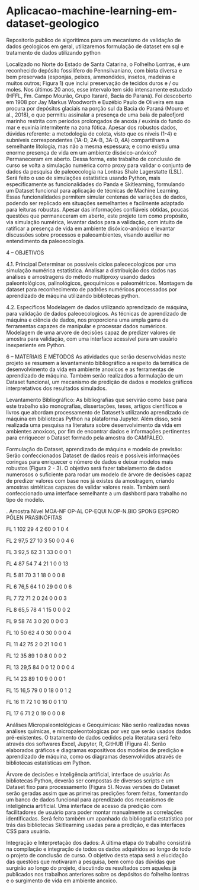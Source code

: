 # Aplicacao-machine-learning-em-dataset-geologico
Repositorio publico de algoritimos para um mecanismo de validação de dados geologicos em geral, utilizaremos formulação de dataset em sql e tratamento de dados utilizando python


Localizado no Norte do Estado de Santa Catarina, o Folhelho Lontras, é um reconhecido depósito fossilífero do Pennsilvaniano, com biota diversa e bem preservada (esponjas, peixes, ammonóides, insetos, madeiras e muitos outros; Figura 1) que inclui preservação de tecidos duros e / ou moles. Nos últimos 20 anos, esse intervalo tem sido intensamente estudado (HFFL, Fm. Campo Mourão, Grupo Itararé, Bacia do Paraná). Foi descoberto em 1908 por Jay Markus Woodworth e Euzébio Paulo de Oliveira em sua procura por depósitos glaciais na porção sul da Bacia do Paraná (Mouro et al., 2018), o que permitiu assinalar a presença de uma baía de paleofjord marinho restrita com períodos prolongados de anoxia / euxinia do fundo do mar e euxinia intermitente na zona fótica. Apesar dos robustos dados, dúvidas referente:  a metodologia de coleta, visto que os níveis (1-4) e subníveis correspondentes (1A-D, 2A-B, 3A-D, 4A) compartilham a semelhante litologia, mas não a mesma espessura; e como existiu uma enorme presença de vida em um ambiente disóxico-anóxico? Permaneceram em aberto. Dessa forma, este trabalho de conclusão de curso se volta a simulação numérica como proxy para validar o conjunto de dados da pesquisa de paleoecologia na Lontras Shale Lagerstatte (LSL). Será feito o uso de simulações estatística usando Python, mais especificamente as funcionalidades do Panda e Skitlearning, formulando um Dataset funcional para aplicação de técnicas de Machine Learning. Essas funcionalidades permitem simular centenas de variações de dados, podendo ser replicado em situações semelhantes e facilmente adaptado para leituras robustas. Apesar das informações confiáveis obtidas, poucas questões que permaneceram em aberto, este projeto tem como propósito, via simulação numérica, levantar dados para a validação, com intuito de ratificar a presença de vida em ambiente disóxico-anóxico e levantar discussões sobre processos e paleoambientes, visando auxiliar no entendimento da paleoecologia.


4 – OBJETIVOS 

4.1. Principal
Determinar os possíveis ciclos paleoecologicos por uma simulação numérica estatística. Analisar a distribuição dos dados nas análises e amostragens do método multiproxy usando dados paleontológicos, palinológicos, geoquímicos e paleométricos. Montagem de dataset para reconhecimento de padrões numéricos processados por aprendizado de máquina utilizando bibliotecas python.

4.2. Específicos
Modelagem de dados utilizando aprendizado de máquina, para validação de dados paleoecologicos. As técnicas de aprendizado de máquina e ciência de dados, nos proporciona uma ampla gama de ferramentas capazes de manipular e processar dados numéricos.  Modelagem de uma arvore de decisões capaz de predizer valores de amostra para validação, com uma interface acessível para um usuário inexperiente em Python.

6 – MATERIAIS E MÉTODOS 
            As atividades que serão desenvolvidas neste projeto se resumem a levantamento bibliográfico a respeito da temática de desenvolvimento da vida em ambiente anoxicos e as ferramentas de aprendizado de máquina. Também serão realizados a formulação de um Dataset funcional, um mecanismo de predição de dados e modelos gráficos interpretativos dos resultados simulados.

Levantamento Bibliográfico: As bibliografias que servirão como base para este trabalho são monografias, dissertações, teses, artigos científicos e livros que abordam processamento de Dataset’s utilizando aprendizado de máquina em bibliotecas Python na plataforma Jupyter. Além disso, será realizada uma pesquisa na literatura sobre desenvolvimento da vida em ambientes anoxicos, por fim de encontrar dados e informações pertinentes para enriquecer o Dataset formado pela amostra do CAMPALEO.

Formulação do Dataset, aprendizado de máquina e modelo de previsão: Serão confeccionados Dataset de dados reais e possíveis informações coringas para enriquecer o número de dados e deixar modelos mais robustos (Figura 2 - 3). O objetivo será fazer tabelamento de dados numerosos o suficiente para rodar um modelo de árvore de decisões capaz de predizer valores com base nos já existes da amostragem, criando amostras sintéticas capazes de validar valores reais. Também será confeccionado uma interface semelhante a um dashbord para trabalho no tipo de modelo. 

.
Amostra	Nível	MOA-NF	OP-AL	OP-EQUI	N.OP-N.BIO	SPONG	ESPORO	PÓLEN	PRASINÓFITAS

FL 1	102	29	4	2	60	0	1	0	4

FL 2	97,5	27	10	3	50	0	0	4	6

FL 3	92,5	62	3	1	33	0	0	0	1

FL 4	87	54	7	4	21	1	0	0	13

FL 5	81	70	3	1	18	0	0	0	8

FL 6	76,5	64	1	0	29	0	0	0	6

FL 7	72	71	2	0	24	0	0	0	3

FL 8	65,5	78	4	1	15	0	0	0	2

FL 9	58	74	3	0	20	0	0	0	3

FL 10	50	62	4	0	30	0	0	0	4

FL 11	42	75	2	0	21	1	0	0	1

FL 12	35	89	1	0	8	0	0	0	2

FL 13	29,5	84	0	0	12	0	0	0	4

FL 14	23	89	1	0	9	0	0	0	1

FL 15	16,5	79	0	0	18	0	0	1	2

FL 16	11	72	1	0	16	0	0	1	10

FL 17	6	71	2	0	19	0	0	0	8


Análises Micropaleontológicas e Geoquímicas: Não serão realizadas novas análises químicas, e micropaleontologicas por vez que serão usados dados pré-existentes. O tratamento de dados cedidos pela literatura será feito através dos softwares Excel, Jupyter, R, GitHUB (Figura 4). Serão elaborados gráficos e diagramas expositivos dos modelos de predição e aprendizado de máquina, como os diagramas desenvolvidos através de bibliotecas estatísticas em Python. 

Árvore de decisões e Inteligência artificial, interface de usuário: As bibliotecas Python, deverão ser compostas de diversos scripts e um Dataset fixo para processamento (Figura 5). Novas versões do Dataset serão geradas assim que as primeiras predições forem feitas, fomentando um banco de dados funcional para aprendizado dos mecanismos de inteligência artificial. Uma interface de acesso da predição com facilitadores de usuário para poder montar manualmente as correlações identificadas. Será feito também um apanhado da bibliografia estatística por trás das bibliotecas Skitlearning usadas para a predição, e das interfaces CSS para usuário. 

 


Integração e Interpretação dos dados: A última etapa do trabalho consistirá na compilação e integração de todos os dados adquiridos ao longo do todo o projeto de conclusão de curso. O objetivo desta etapa será a elucidação das questões que motivaram a pesquisa, bem como das dúvidas que surgirão ao longo do projeto, discutindo os resultados com aqueles já publicados nos trabalhos anteriores sobre os depósitos do folhelho lontras e o surgimento de vida em ambiente anoxico.
